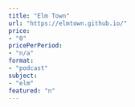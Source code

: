 ```yaml
---
title: "Elm Town"
url: "https://elmtown.github.io/"
price: 
- "0"
pricePerPeriod: 
- "n/a"
format: 
- "podcast"
subject: 
- "elm"
featured: "n"
---
```

